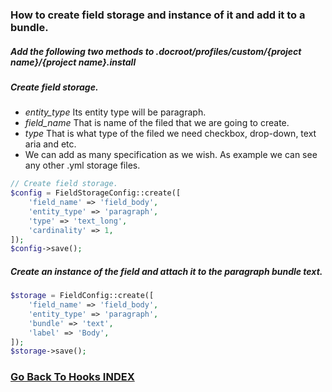 ### How to create field storage and instance of it and add it to a bundle.


##### Add the following two methods to .docroot/profiles/custom/{project name}/{project name}.install

##### Create field storage.
 - _entity_type_ Its entity type will be paragraph.
 - _field_name_ That is name of the filed that we are going to create.
 - _type_ That is what type of the filed we need checkbox, drop-down, text aria and etc.
 - We can add as many specification as we wish. As example we can see any other .yml storage files.
  
```php
// Create field storage.
$config = FieldStorageConfig::create([
    'field_name' => 'field_body',
    'entity_type' => 'paragraph',
    'type' => 'text_long',
    'cardinality' => 1,
]);
$config->save();
```

##### Create an instance of the field and attach it to the paragraph bundle text.
```php
$storage = FieldConfig::create([
    'field_name' => 'field_body',
    'entity_type' => 'paragraph',
    'bundle' => 'text',
    'label' => 'Body',
]);
$storage->save();
```

### [Go Back To Hooks INDEX](https://github.com/ovanesb/drupal/tree/master/Drupal8/Hooks)